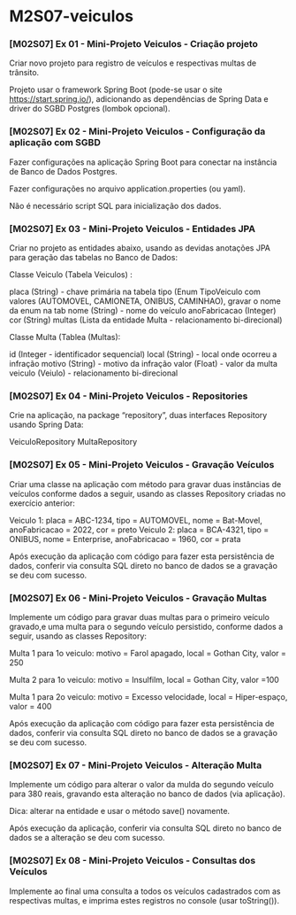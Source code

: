 # M2S07-veiculos

### [M02S07] Ex 01 - Mini-Projeto Veiculos - Criação projeto

Criar novo projeto para registro de veículos e respectivas multas de trânsito.

Projeto usar o framework Spring Boot (pode-se usar o site https://start.spring.io/), adicionando as dependências de Spring Data e driver do SGBD Postgres (lombok opcional).

### [M02S07] Ex 02 - Mini-Projeto Veiculos - Configuração da aplicação com SGBD

Fazer configurações na aplicação Spring Boot para conectar na instância de Banco de Dados Postgres.

Fazer configurações no arquivo application.properties (ou yaml).

Não é necessário script SQL para inicialização dos dados.

### [M02S07] Ex 03 - Mini-Projeto Veiculos - Entidades JPA

Criar no projeto as entidades abaixo, usando as devidas anotações JPA para geração das tabelas no Banco de Dados:

Classe Veiculo (Tabela Veiculos) :

placa (String) - chave primária na tabela
tipo (Enum TipoVeiculo com valores (AUTOMOVEL, CAMIONETA, ONIBUS, CAMINHAO), gravar o nome da enum na tab
nome (String) - nome do veículo
anoFabricacao (Integer)
cor (String)
multas (Lista da entidade Multa - relacionamento bi-direcional)

Classe Multa (Tablea (Multas):

id (Integer - identificador sequencial)
local (String) - local onde ocorreu a infração
motivo (String) - motivo da infração
valor (Float) - valor da multa
veiculo (Veiulo) - relacionamento bi-direcional

### [M02S07] Ex 04 - Mini-Projeto Veiculos - Repositories

Crie na aplicação, na package “repository”, duas interfaces Repository usando Spring Data:

VeiculoRepository
MultaRepository

### [M02S07] Ex 05 - Mini-Projeto Veiculos - Gravação Veículos

Criar uma classe na aplicação com método para gravar duas instâncias de veículos conforme dados a seguir, usando as classes Repository criadas no exercício anterior:

Veiculo 1: placa = ABC-1234, tipo = AUTOMOVEL, nome = Bat-Movel, anoFabricacao = 2022, cor = preto
Veiculo 2: placa = BCA-4321, tipo = ONIBUS, nome =  Enterprise, anoFabricacao = 1960, cor = prata

Após execução da aplicação com código para fazer esta persistência de dados, conferir via consulta SQL direto no banco de dados se a gravação se deu com sucesso.

### [M02S07] Ex 06 - Mini-Projeto Veiculos - Gravação Multas

Implemente um código para gravar duas multas para o primeiro veículo gravado,e uma multa para o segundo veículo persistido, conforme dados a seguir, usando as classes Repository:

Multa 1 para 1o veiculo: motivo = Farol apagado, local = Gothan City, valor = 250

Multa 2 para 1o veiculo: motivo = Insulfilm, local = Gothan City, valor =100

Multa 1 para 2o veiculo: motivo = Excesso velocidade, local = Hiper-espaço, valor = 400

Após execução da aplicação com código para fazer esta persistência de dados, conferir via consulta SQL direto no banco de dados se a gravação se deu com sucesso.

### [M02S07] Ex 07 - Mini-Projeto Veiculos - Alteração Multa

Implemente um código para alterar  o valor da mulda do segundo veículo para 380 reais, gravando esta alteração no banco de dados (via aplicação).

Dica: alterar na entidade e usar o método save() novamente.

Após execução da aplicação, conferir via consulta SQL direto no banco de dados se a alteração se deu com sucesso.

### [M02S07] Ex 08 - Mini-Projeto Veiculos - Consultas dos Veículos

Implemente ao final uma consulta a todos os veículos cadastrados com as respectivas multas, e imprima estes registros no console (usar toString()).
